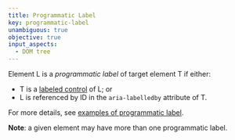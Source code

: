 ```yaml
---
title: Programmatic Label
key: programmatic-label
unambiguous: true
objective: true
input_aspects:
  - DOM tree
---
```


Element L is a _programmatic label_ of target element T if either:

- T is a [labeled control][] of L; or
- L is referenced by ID in the `aria-labelledby` attribute of T.

For more details, see [examples of programmatic label](/pages/examples/programmatic-label/).

**Note**: a given element may have more than one programmatic label.

[labeled control]: https://html.spec.whatwg.org/multipage/forms.html#labeled-control 'Definition of labeled control'
